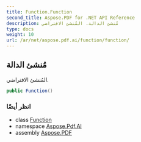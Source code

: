 ```yaml
---
title: Function.Function
second_title: Aspose.PDF for .NET API Reference
description: مُنشئ الدالة. المُنشئ الافتراضي
type: docs
weight: 10
url: /ar/net/aspose.pdf.ai/function/function/
---
```

## مُنشئ الدالة

المُنشئ الافتراضي.

```csharp
public Function()
```

### انظر أيضًا

* class [Function](../)
* namespace [Aspose.Pdf.AI](../../../aspose.pdf.ai/)
* assembly [Aspose.PDF](../../../)